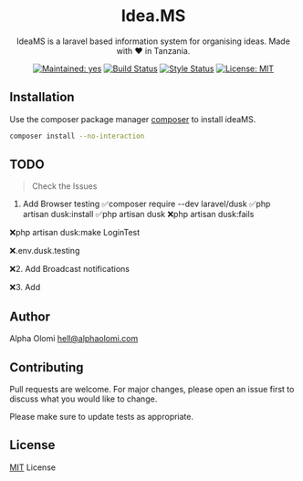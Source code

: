 <h1 align="center">Idea.MS</h1>
<p align="center">IdeaMS is a laravel based information system for organising ideas. Made with ❤️ in Tanzania.</p>


<p align="center">
  <a href="#"><img src="https://img.shields.io/badge/Maintained%3F-yes-green.svg" alt="Maintained: yes"></a>
  <a href="https://travis-ci.com/alphaolomi/idea"><img src="https://travis-ci.com/alphaolomi/idea.svg?branch=master" alt="Build Status"></a>
  <a href="https://github.styleci.io/repos/194079564"><img src="https://github.styleci.io/repos/194079564/shield?branch=master" alt="Style Status"></a>
  <a href="https://opensource.org/licenses/MIT"><img src="https://img.shields.io/badge/License-MIT-yellow.svg" alt="License: MIT"></a>

  
</p>

## Installation

Use the composer package manager [composer](https://pip.pypa.io/en/stable/) to install ideaMS.

```bash
composer install --no-interaction
```
## TODO
> Check the Issues 

1. Add Browser testing
✅composer require --dev laravel/dusk 
✅php artisan dusk:install
✅php artisan dusk
❌php artisan dusk:fails

<!-- Generating Tests -->
❌php artisan dusk:make LoginTest

❌.env.dusk.testing


❌2. Add Broadcast notifications


❌3. Add 



## Author
Alpha Olomi [hell@alphaolomi.com](mailto:hello@alphaolomi.com)

## Contributing
Pull requests are welcome. For major changes, please open an issue first to discuss what you would like to change.

Please make sure to update tests as appropriate.

## License
[MIT](https://opensource.org/licenses/MIT) License
